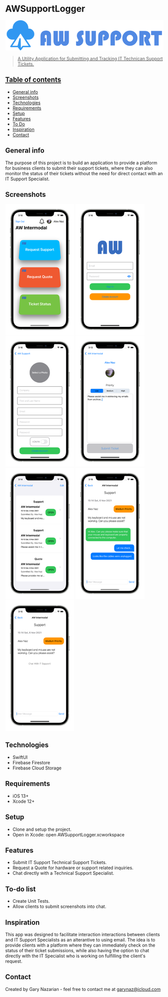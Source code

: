 # AWSupportLogger
<a href="https://www.garynazdev.com/"><img src = "Images/Logo.png">

> A Utility Application for Submitting and Tracking IT Technican Support Tickets.
## Table of contents
* [General info](#general-info)
* [Screenshots](#screenshots)
* [Technologies](#technologies)
* [Requirements](#requirements)
* [Setup](#setup)
* [Features](#features)
* [To Do](#To-do-list)
* [Inspiration](#inspiration)
* [Contact](#contact)

## General info
The purpose of this project is to build an application to provide a platform for business clients to submit their support tickets, where they can also monitor the status of their tickets without the need for direct contact with an IT Support Specialist.

## Screenshots
<img src="Images/Main_iphone12prosilver_portrait.png" width=220> <img src="Images/Login_iphone12prosilver_portrait.png" width=220> <img src="Images/SignUp_iphone12prosilver_portrait.png" width=220> <img src="Images/Support_iphone12prosilver_portrait.png" width=220> <img src="Images/Ticket_iphone12prosilver_portrait.png" width=220> <img src="Images/Chat_iphone12prosilver_portrait.png" width=220> <img src="Images/Chat_Empty_iphone12prosilver_portrait.png" width=220>

## Technologies
* SwiftUI
* Firebase Firestore
* Firebase Cloud Storage
  
## Requirements
* iOS 13+
* Xcode 12+

## Setup
* Clone and setup the project.
* Open in Xcode: open AWSupportLogger.xcworkspace

## Features
* Submit IT Support Technical Support Tickets.
* Request a Quote for hardware or support related inquiries.
* Chat directly with a Technical Support Specialist.

## To-do list
* Create Unit Tests.
* Allow clients to submit screenshots into chat.


## Inspiration
This app was designed to facilitate interaction interactions between clients and IT Support Specialists as an alterantive to using email.
The idea is to provide clients with a platform where they can immediately check on the status of their ticket submissions, while also 
having the option to chat directly with the IT Specialist who is working on fulfilling the client's request.

## Contact
Created by Gary Nazarian - feel free to contact me at garynaz@icloud.com

